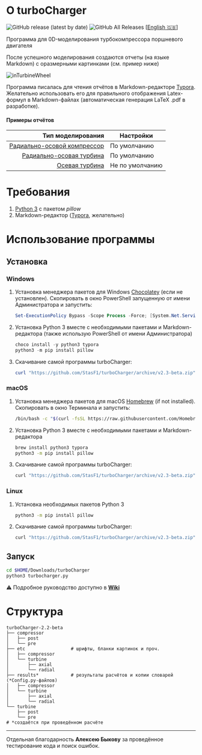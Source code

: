 # О turboCharger
![GitHub release (latest by date)](https://img.shields.io/github/v/release/StasF1/turboCharger)
![GitHub All Releases](https://img.shields.io/github/downloads/StasF1/turboCharger/total)
[[English 🇬🇧](https://github.com/StasF1/turboCharger/blob/master/README.md)]

Программа для 0D-моделирования турбокомпрессора поршневого двигателя

После успешного моделирования создаются отчеты (на языке Markdown) с оразмерными картинками (см. пример ниже)

![inTurbineWheel](https://github.com/StasF1/turboCharger/wiki/images/inTurbineWheel.png)

Программа писалась для чтения отчётов в Markdown-редакторе
[Typora](https://typora.io). Желательно использовать его для правильного
отображения Latex-формул в Markdown-файлах (автоматическая генерация LaTeX .pdf
в разработке).

#### Примеры отчётов
| Тип моделирования | Настройки |
| -------: | -------- |
| [Радиально-осовой компрессор](https://github.com/StasF1/turboCharger/releases/download/v1-beta/compressorReport.pdf) | По умолчанию |
| [Радиально-осовая турбина](https://github.com/StasF1/turboCharger/releases/download/v1-beta/radialTurbineReport.pdf) | По умолчанию |
| [Осевая турбина](https://github.com/StasF1/turboCharger/releases/download/v1-beta/axialTurbineReport.pdf) | Не по умолчанию |


# Требования
1. [Python 3](https://www.python.org/downloads/) с пакетом _pillow_
1. Markdown-редактор ([Typora](https://typora.io/#download), желательно)


# Использование программы
## Установка
### Windows
1. Установка менеджера пакетов для Windows [Chocolatey](https://chocolatey.org/)
(если не установлен). Скопировать в окно PowerShell запущенную от имени
Администратора и запустить:
    ```PowerShell
    Set-ExecutionPolicy Bypass -Scope Process -Force; [System.Net.ServicePointManager]::SecurityProtocol = [System.Net.ServicePointManager]::SecurityProtocol -bor 3072; iex ((New-Object System.Net.WebClient).DownloadString('https://chocolatey.org/install.ps1'))
    ```
1. Установка Python 3 вместе с необходимыми пакетами и Markdown-редактора
(также использую PowerShell от имени Администратора)
    ```PowerShell
    choco install -y python3 typora
    python3 -m pip install pillow
    ```
1. Скачивание самой программы turboCharger:
    ```PowerShell
    curl "https://github.com/StasF1/turboCharger/archive/v2.3-beta.zip" -o $HOME/Downloads/turboCharger
    ```

### macOS
1. Установка менеджера пакетов для macOS [Homebrew](https://brew.sh/)
(if not installed). Скопировать в окно Терминала и запустить:
    ```bash
    /bin/bash -c "$(curl -fsSL https://raw.githubusercontent.com/Homebrew/install/master/install.sh)"
    ```
1. Установка Python 3 вместе с необходимыми пакетами и Markdown-редактора
    ```bash
    brew install python3 typora
    python3 -m pip install pillow
    ```
1. Скачивание самой программы turboCharger:
    ```bash
    curl "https://github.com/StasF1/turboCharger/archive/v2.3-beta.zip" -o $HOME/Downloads/turboCharger
    ```

### Linux
1. Установка необходимых пакетов Python 3
    ```bash
    python3 -m pip install pillow
    ```
1. Скачивание самой программы turboCharger:
    ```bash
    curl "https://github.com/StasF1/turboCharger/archive/v2.3-beta.zip" -o $HOME/Downloads/turboCharger
    ```

## Запуск
```bash
cd $HOME/Downloads/turboCharger
python3 turbocharger.py
```
⚠ Подробное руководство доступно в [**Wiki**](https://github.com/StasF1/turboCharger/wiki)


# Структура
```gitignore
turboCharger-2.2-beta
├── compressor
│   ├── post
│   └── pre
├── etc                 # шрифты, бланки картинок и проч.
│   ├── compressor
│   └── turbine
│       ├── axial
│       └── radial
├── results*            # результаты расчётов и копии словарей (*Config.py-файлов)
│   ├── compressor
│   └── turbine
│       ├── axial
│       └── radial
└── turbine
    ├── post
    └── pre
# *создаётся при проведённом расчёте
```
---
Отдельная благодарность **Алексею Быкову** за проведённое тестирование кода и поиск ошибок.